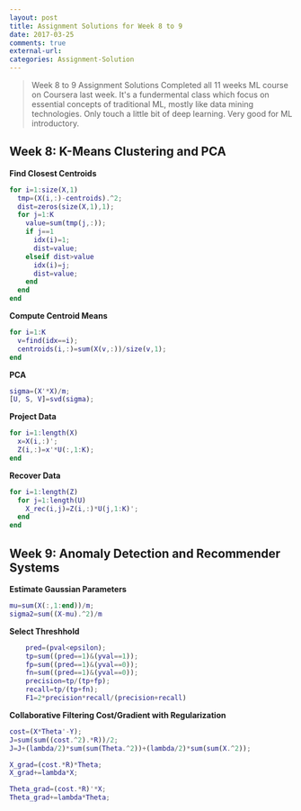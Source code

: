 ```yaml
---
layout: post
title: Assignment Solutions for Week 8 to 9
date: 2017-03-25
comments: true
external-url:
categories: Assignment-Solution
---
```


> Week 8 to 9 Assignment Solutions
Completed all 11 weeks ML course on Coursera last week. It's a fundermental class which focus on essential concepts of traditional ML, mostly like data mining technologies. Only touch a little bit of deep learning. Very good for ML introductory.
## Week 8: K-Means Clustering and PCA
**Find Closest Centroids**

```matlab
for i=1:size(X,1)
  tmp=(X(i,:)-centroids).^2;
  dist=zeros(size(X,1),1);
  for j=1:K
    value=sum(tmp(j,:));
    if j==1
      idx(i)=1;
      dist=value;
    elseif dist>value
      idx(i)=j;
      dist=value;
    end
  end  
end
```

**Compute Centroid Means**
```matlab
for i=1:K
  v=find(idx==i);
  centroids(i,:)=sum(X(v,:))/size(v,1);
end
```

**PCA**
```matlab
sigma=(X'*X)/m;
[U, S, V]=svd(sigma);
```

**Project Data**
```matlab
for i=1:length(X)
  x=X(i,:)';
  Z(i,:)=x'*U(:,1:K);
end
```

**Recover Data**
```matlab
for i=1:length(Z)
  for j=1:length(U)
    X_rec(i,j)=Z(i,:)*U(j,1:K)';
  end
end
```

## Week 9: Anomaly Detection and Recommender Systems
**Estimate Gaussian Parameters**
```matlab
mu=sum(X(:,1:end))/m;
sigma2=sum((X-mu).^2)/m
```

**Select Threshhold**
```matlab
    pred=(pval<epsilon);
    tp=sum((pred==1)&(yval==1));
    fp=sum((pred==1)&(yval==0));
    fn=sum((pred==1)&(yval==0));
    precision=tp/(tp+fp);
    recall=tp/(tp+fn);
    F1=2*precision*recall/(precision+recall)
```

**Collaborative Filtering Cost/Gradient with Regularization**
```matlab
cost=(X*Theta'-Y);
J=sum(sum((cost.^2).*R))/2;
J=J+(lambda/2)*sum(sum(Theta.^2))+(lambda/2)*sum(sum(X.^2));

X_grad=(cost.*R)*Theta;
X_grad+=lambda*X;

Theta_grad=(cost.*R)'*X;
Theta_grad+=lambda*Theta;
```
